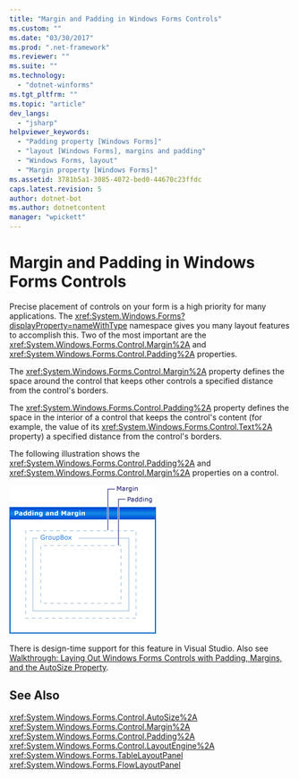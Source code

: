 ```yaml
---
title: "Margin and Padding in Windows Forms Controls"
ms.custom: ""
ms.date: "03/30/2017"
ms.prod: ".net-framework"
ms.reviewer: ""
ms.suite: ""
ms.technology: 
  - "dotnet-winforms"
ms.tgt_pltfrm: ""
ms.topic: "article"
dev_langs: 
  - "jsharp"
helpviewer_keywords: 
  - "Padding property [Windows Forms]"
  - "layout [Windows Forms], margins and padding"
  - "Windows Forms, layout"
  - "Margin property [Windows Forms]"
ms.assetid: 3781b5a1-3085-4072-bed0-44670c23ffdc
caps.latest.revision: 5
author: dotnet-bot
ms.author: dotnetcontent
manager: "wpickett"
---
```

# Margin and Padding in Windows Forms Controls
Precise placement of controls on your form is a high priority for many applications. The <xref:System.Windows.Forms?displayProperty=nameWithType> namespace gives you many layout features to accomplish this. Two of the most important are the <xref:System.Windows.Forms.Control.Margin%2A> and <xref:System.Windows.Forms.Control.Padding%2A> properties.  
  
 The <xref:System.Windows.Forms.Control.Margin%2A> property defines the space around the control that keeps other controls a specified distance from the control's borders.  
  
 The <xref:System.Windows.Forms.Control.Padding%2A> property defines the space in the interior of a control that keeps the control's content (for example, the value of its <xref:System.Windows.Forms.Control.Text%2A> property) a specified distance from the control's borders.  
  
 The following illustration shows the <xref:System.Windows.Forms.Control.Padding%2A> and <xref:System.Windows.Forms.Control.Margin%2A> properties on a control.  
  
 ![Padding And Margin for Windows Forms Controls](../../../../docs/framework/winforms/controls/media/vs-winformpadmargin.gif "VS_WinFormPadMargin")  
  
 There is design-time support for this feature in Visual Studio.  Also see [Walkthrough: Laying Out Windows Forms Controls with Padding, Margins, and the AutoSize Property](http://msdn.microsoft.com/library/3z3f9e8b\(v=vs.110\)).  
  
## See Also  
 <xref:System.Windows.Forms.Control.AutoSize%2A>   
 <xref:System.Windows.Forms.Control.Margin%2A>   
 <xref:System.Windows.Forms.Control.Padding%2A>   
 <xref:System.Windows.Forms.Control.LayoutEngine%2A>   
 <xref:System.Windows.Forms.TableLayoutPanel>   
 <xref:System.Windows.Forms.FlowLayoutPanel>
